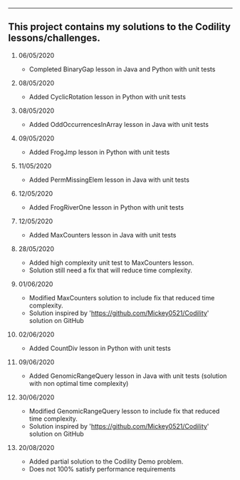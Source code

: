 ----------------------------------------------------------------------
This project contains my solutions to the Codility lessons/challenges.
----------------------------------------------------------------------

1. 06/05/2020
    - Completed BinaryGap lesson in Java and Python with unit tests

2. 08/05/2020
    - Added CyclicRotation lesson in Python with unit tests

3. 08/05/2020
    - Added OddOccurrencesInArray lesson in Java with unit tests

4. 09/05/2020
    - Added FrogJmp lesson in Python with unit tests

5. 11/05/2020
    - Added PermMissingElem lesson in Java with unit tests

6. 12/05/2020
    - Added FrogRiverOne lesson in Python with unit tests

7. 12/05/2020
    - Added MaxCounters lesson in Java with unit tests

8. 28/05/2020
    - Added high complexity unit test to MaxCounters lesson.
	- Solution still need a fix that will reduce time complexity.

9. 01/06/2020
	- Modified MaxCounters solution to include fix that reduced time complexity.
	- Solution inspired by 'https://github.com/Mickey0521/Codility' solution on GitHub

10. 02/06/2020
    - Added CountDiv lesson in Python with unit tests

11. 09/06/2020
    - Added GenomicRangeQuery lesson in Java with unit tests (solution with non optimal time complexity)

12. 30/06/2020
    - Modified GenomicRangeQuery lesson to include fix that reduced time complexity.
	- Solution inspired by 'https://github.com/Mickey0521/Codility' solution on GitHub

13. 20/08/2020
    - Added partial solution to the Codility Demo problem. 
	- Does not 100% satisfy performance requirements

